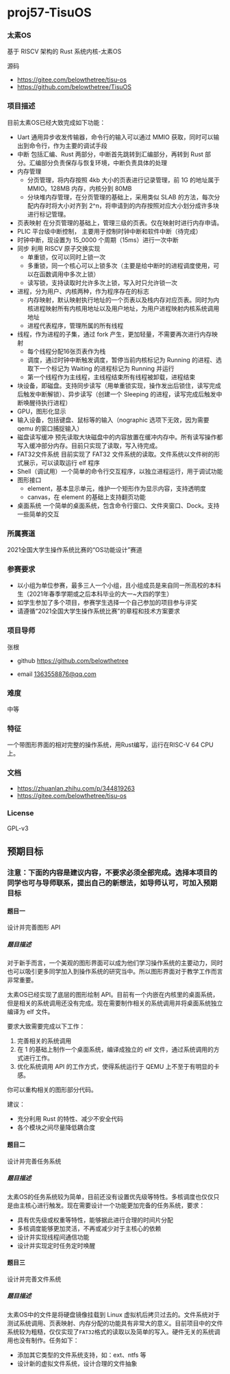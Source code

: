 # proj57-TisuOS

### 太素OS
基于 RISCV 架构的 Rust 系统内核-太素OS

源码
- https://gitee.com/belowthetree/tisu-os
- https://github.com/belowthetree/TisuOS

### 项目描述
目前太素OS已经大致完成如下功能：

- Uart 通用异步收发传输器，命令行的输入可以通过 MMIO 获取，同时可以输出到命令行，作为主要的调试手段
- 中断 包括汇编、Rust 两部分，中断首先跳转到汇编部分，再转到 Rust 部分。汇编部分负责保存与恢复环境，中断负责具体的处理
- 内存管理
  - 分页管理，将内存按照 4kb 大小的页表进行记录管理，前 1G 的地址属于 MMIO。128MB 内存，内核分到 80MB
  - 分块堆内存管理，在分页管理的基础上，采用类似 SLAB 的方法，每次分配内存时将大小对齐到 2^n，将申请到的内存按照对应大小划分成许多块进行标记管理。
- 页表映射 在分页管理的基础上，管理三级的页表。仅在映射时进行内存申请。
- PLIC 平台级中断控制， 主要用于控制时钟中断和软件中断（待完成）
- 时钟中断，现设置为 15_0000 个周期（15ms）进行一次中断
- 同步 利用 RISCV 原子交换实现
  - 单重锁，仅可以同时上锁一次
  - 多重锁，同一个核心可以上锁多次（主要是给中断时的进程调度使用，可以在函数调用中多次上锁）
  - 读写锁，支持读取时允许多次上锁，写入时只允许锁一次
- 进程，分为用户、内核两种，作为程序存在的标志
  - 内存映射，默认映射执行地址的一个页表以及栈内存对应页表。同时为内核进程映射所有内核用地址以及用户地址，为用户进程映射内核系统调用地址
  - 进程代表程序，管理所属的所有线程
- 线程，作为进程的子集，通过 fork 产生，更加轻量，不需要再次进行内存映射
  - 每个线程分配16张页表作为栈
  - 调度，通过时钟中断触发调度，暂停当前内核标记为 Running 的进程、选取下一个标记为 Waiting 的进程标记为 Running 并运行
  - 第一个线程作为主线程，主线程结束所有线程被卸载，进程结束
- 块设备，即磁盘。支持同步读写（用单重锁实现，操作发出后锁住，读写完成后触发中断解锁）、异步读写（创建一个 Sleeping 的进程，读写完成后触发中断唤醒待执行进程）
- GPU，图形化显示
- 输入设备，包括键盘、鼠标等的输入（nographic 选项下无效，因为需要 qemu 的窗口捕捉输入）
- 磁盘读写缓冲 预先读取大块磁盘中的内容放置在缓冲内存中。所有读写操作都写入缓冲部分内存。目前只实现了读取，写入待完成。
- FAT32文件系统 目前实现了 FAT32 文件系统的读取。文件系统以文件树的形式展示，可以读取运行 elf 程序
- Shell（调试用）一个简单的命令行交互程序，以独立进程运行，用于调试功能
- 图形接口
  - element，基本显示单元，维护一个矩形作为显示内容，支持透明度
  - canvas，在 element 的基础上支持翻页功能
- 桌面系统 一个简单的桌面系统，包含命令行窗口、文件夹窗口、Dock。支持一些简单的交互

### 所属赛道

2021全国大学生操作系统比赛的“OS功能设计”赛道


### 参赛要求

- 以小组为单位参赛，最多三人一个小组，且小组成员是来自同一所高校的本科生（2021年春季学期或之后本科毕业的大一~大四的学生）
- 如学生参加了多个项目，参赛学生选择一个自己参加的项目参与评奖
- 请遵循“2021全国大学生操作系统比赛”的章程和技术方案要求



### 项目导师

张根

* github https://github.com/belowthetree

* email 1363558876@qq.com



### 难度

中等



### 特征

一个带图形界面的相对完整的操作系统，用Rust编写，运行在RISC-V 64 CPU上。



### 文档
- https://zhuanlan.zhihu.com/p/344819263
- https://gitee.com/belowthetree/tisu-os

### License

GPL-v3



## 预期目标

### 注意：下面的内容是建议内容，不要求必须全部完成。选择本项目的同学也可与导师联系，提出自己的新想法，如导师认可，可加入预期目标

#### 题目一

设计并完善图形 API

##### 题目描述

对于新手而言，一个美观的图形界面可以成为他们学习操作系统的主要动力，同时也可以吸引更多同学加入到操作系统的研究当中。所以图形界面对于教学工作而言非常重要。

太素OS已经实现了底层的图形绘制 API。目前有一个内嵌在内核里的桌面系统，但是相关的系统调用还没有完成。现在需要制作相关的系统调用并将桌面系统独立编译为 elf 文件。

要求大致需要完成以下工作：

1. 完善相关的系统调用
2. 在 1 的基础上制作一个桌面系统，编译成独立的 elf 文件，通过系统调用的方式进行工作。
3. 优化系统调用 API 的工作方式，使得系统运行于 QEMU 上不至于有明显的卡感。

你可以重构相关的图形部分代码。

建议：

* 充分利用 Rust 的特性、减少不安全代码
* 各个模块之间尽量降低耦合度

#### 题目二

设计并完善任务系统

##### 题目描述

太素OS的任务系统较为简单，目前还没有设置优先级等特性。多核调度也仅仅只是由主核心进行触发。现在需要设计一个功能更加完备的任务系统，要求：

* 具有优先级或权重等特性，能够据此进行合理的时间片分配
* 多核调度能够更加灵活，不再或减少对于主核心的依赖
* 设计并实现线程间通信功能
* 设计并实现定时任务定时唤醒

#### 题目三

设计并完善文件系统

##### 题目描述

太素OS中的文件是将硬盘镜像挂载到 Linux 虚拟机后拷贝过去的。文件系统对于测试系统调用、页表映射、内存分配的功能具有非常大的意义。目前项目中的文件系统较为粗糙，仅仅实现了`FAT32`格式的读取以及简单的写入。硬件无关的系统调用也没有制作。任务如下：

* 添加其它类型的文件系统支持，如：ext、ntfs 等
* 设计新的虚拟文件系统，设计合理的文件抽象
